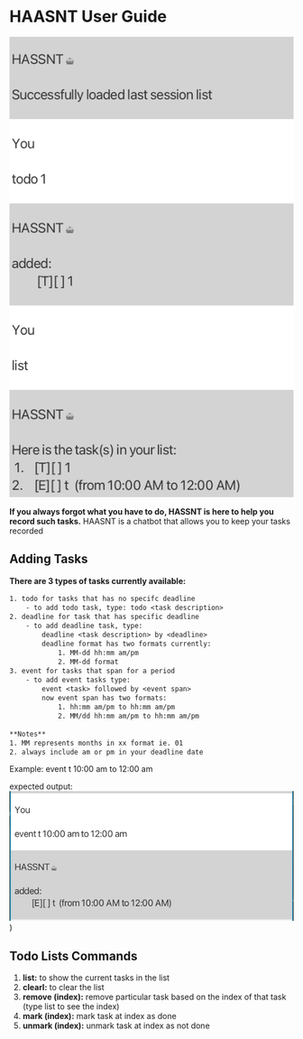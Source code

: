 # HAASNT User Guide

![expected output](https://github.com/ThitipatC/ip/blob/master/docs/Ui.png)

**If you always forgot what you have to do, HASSNT is here to help you record such tasks.**
HAASNT is a chatbot that allows you to keep your tasks recorded
## Adding Tasks
**There are 3 types of tasks currently available:** 

    1. todo for tasks that has no specifc deadline
        - to add todo task, type: todo <task description>
    2. deadline for task that has specific deadline
        - to add deadline task, type: 
            deadline <task description> by <deadline> 
            deadline format has two formats currently:
                1. MM-dd hh:mm am/pm 
                2. MM-dd format
    3. event for tasks that span for a period
        - to add event tasks type:
            event <task> followed by <event span>
            now event span has two formats:
                1. hh:mm am/pm to hh:mm am/pm
                2. MM/dd hh:mm am/pm to hh:mm am/pm

    **Notes**
    1. MM represents months in xx format ie. 01
    2. always include am or pm in your deadline date


Example: event t 10:00 am to 12:00 am

expected output:
![expected output](https://github.com/ThitipatC/ip/blob/master/docs/Screen%20Shot%202567-02-24%20at%2011.04.24.png?raw=true))


## Todo Lists Commands

1. **list:** to show the current tasks in the list
2. **clearl:** to clear the list
3. **remove (index):** remove particular task based on the index of that task (type list to see the index)
4. **mark (index):** mark task at index as done
5. **unmark (index):** unmark task at index as not done
